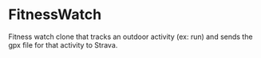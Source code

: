 # FitnessWatch
Fitness watch clone that tracks an outdoor activity (ex: run) and sends the gpx file for that activity to Strava.
